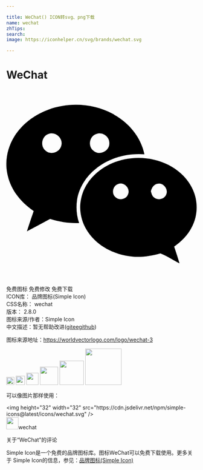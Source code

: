 ```yaml
---

title: WeChat() ICON转svg、png下载
name: wechat
zhTips: 
search: 
image: https://iconhelper.cn/svg/brands/wechat.svg

---
```


# WeChat  <small style="font-size: 60%;font-weight: 100"></small>

<div id="svg" class="svg-wrap">
<svg role="img" viewBox="0 0 24 24" xmlns="http://www.w3.org/2000/svg"><title>WeChat icon</title><path d="M23.541 12.748c-.609-1.38-1.758-2.476-3.092-3.151-2.354-1.192-5.281-1.185-7.629.03-1.631.837-2.993 2.337-3.379 4.162-.318 1.344-.033 2.791.68 3.961 1.061 1.762 2.979 2.887 4.971 3.248 1.443.293 2.936.119 4.338-.285.842.326 1.592.854 2.408 1.246-.211-.707-.436-1.406-.676-2.102.916-.65 1.746-1.461 2.244-2.479.744-1.415.789-3.171.135-4.63zm-9.924-9.466c-2.495-1.404-5.602-1.615-8.286-.645-1.764.635-3.36 1.815-4.346 3.42-.895 1.45-1.23 3.258-.799 4.917.433 1.84 1.711 3.383 3.262 4.413-.3.85-.585 1.699-.855 2.555.975-.51 1.95-1.043 2.926-1.561 1.17.375 2.415.559 3.66.518-.33-.943-.405-1.965-.255-2.951.225-1.371.975-2.625 1.994-3.554 1.726-1.615 4.171-2.296 6.496-2.131-.436-2.135-1.936-3.939-3.824-4.98h.027zm1.733 9.989c-.209.652-1.156.848-1.615.352-.506-.459-.309-1.418.355-1.623.734-.31 1.582.537 1.26 1.271zm4.795.092c-.256.586-1.141.723-1.576.27-.209-.191-.27-.479-.344-.73.104-.458.42-.933.93-.955.705-.098 1.336.773.975 1.416h.015zM12.99 6.909c.008.961-1.275 1.561-1.995.909-.747-.535-.535-1.837.342-2.106.785-.315 1.713.344 1.651 1.185l.002.012zm-6.059.244c-.172.835-1.291 1.238-1.946.678-.759-.535-.546-1.861.345-2.131.873-.336 1.865.55 1.601 1.453z"/></svg>
</div>
<detail full-name='wechat'></detail>

<div class="detail-page">
<p>
<span><span class="badge-success badge">免费图标</span> <span class="badge-success badge">免费修改</span>  <span class="badge-success badge">免费下载</span> </span>
<br/>
<span>
ICON库：
<span class="badge-secondary badge">品牌图标(Simple Icon)</span> 
</span>
<br/>
<span>
CSS名称：
<span class="badge-secondary badge">wechat</span> 
</span>

<br/>
<span>
版本：
<span class="badge-secondary badge">2.8.0</span> 
</span>
<br/>
<span>图标来源/作者：<span class="badge-light badge">Simple Icon</span></span> 
<br/>
<span class="zh-detail">中文描述：暂无<span class="help-link"><span>帮助改进</span>(<a href="https://gitee.com/liuwave/icon-helper/edit/master/json/brands/wechat.json" target="_blank" rel="noopener noreferrer">gitee</a><a href="https://github.com/liuwave/icon-helper/edit/master/json/brands/wechat.json" target="_blank" rel="noopener noreferrer">github</a></span>)</span><br/>
</p>
</div><div class="description description alert alert-light"><p>图标来源地址：<a href="https://worldvectorlogo.com/logo/wechat-3" target="_blank" rel="noopener noreferrer">https://worldvectorlogo.com/logo/wechat-3</a></p></div>
<div class="alert alert-dark">
<img height="21" width="21" src="https://cdn.jsdelivr.net/npm/simple-icons@latest/icons/wechat.svg" />
<img height="24" width="24" src="https://cdn.jsdelivr.net/npm/simple-icons@latest/icons/wechat.svg" />
<img height="32" width="32" src="https://cdn.jsdelivr.net/npm/simple-icons@latest/icons/wechat.svg" />
<img height="48" width="48" src="https://cdn.jsdelivr.net/npm/simple-icons@latest/icons/wechat.svg" />
<img height="64" width="64" src="https://cdn.jsdelivr.net/npm/simple-icons@latest/icons/wechat.svg" />
<img height="96" width="96" src="https://cdn.jsdelivr.net/npm/simple-icons@latest/icons/wechat.svg" />

</div>
<div>
  <p>可以像图片那样使用：    
  </p>
  <div class="alert alert-primary" style="font-size: 14px">
    &lt;img height="32" width="32" src="https://cdn.jsdelivr.net/npm/simple-icons@latest/icons/wechat.svg" /&gt;
    <copy-btn content='<img height="32" width="32" src="https://cdn.jsdelivr.net/npm/simple-icons@latest/icons/wechat.svg" />'></copy-btn>
  </div>
  <div class="alert alert-secondary">
    <img height="32" width="32" src="https://cdn.jsdelivr.net/npm/simple-icons@latest/icons/wechat.svg" />wechat
    <copy-btn content="wechat" btn-title="复制图标名称"></copy-btn>
  </div>
</div>

<Vssue title="关于“WeChat”的评论" >关于“WeChat”的评论</Vssue>


<div><p>Simple Icon是一个免费的品牌图标库。图标WeChat可以免费下载使用。更多关于  Simple Icon的信息，参见：<a target="_blank" href="https://iconhelper.cn/brands.html">品牌图标(Simple Icon)</a>
</p></div>
